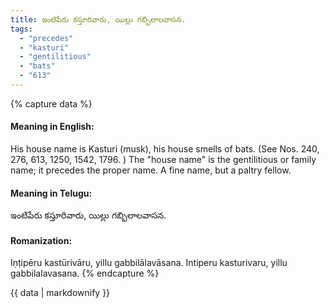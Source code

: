 ```yaml
---
title: ఇంటిపేరు కస్తూరివారు, యిల్లు గబ్బిలాలవాసన.
tags:
  - "precedes"
  - "kasturi"
  - "gentilitious"
  - "bats"
  - "613"
---
```


{% capture data %}
#### Meaning in English:
His house name is Kasturi (musk), his house smells of bats.
(See Nos. 240, 276, 613, 1250, 1542, 1796. )
The "house name" is the gentilitious or family name; it precedes the proper name.
A fine name, but a paltry fellow.

#### Meaning in Telugu:
ఇంటిపేరు కస్తూరివారు, యిల్లు గబ్బిలాలవాసన.

#### Romanization:
Iṇṭipēru kastūrivāru, yillu gabbilālavāsana.
Intiperu kasturivaru, yillu gabbilalavasana.
{% endcapture %}

{{ data | markdownify }}

